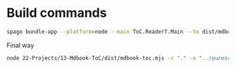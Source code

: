 # Build commands

```bash
spago bundle-app --platform=node --main ToC.ReaderT.Main --to dist/mdbook-toc.mjs
```

Final way
```bash
node 22-Projects/13-Mdbook-ToC/dist/mdbook-toc.mjs -r "." -o "../purescript-jordans-reference-site/src/" -s "Summary-header.md"
```
